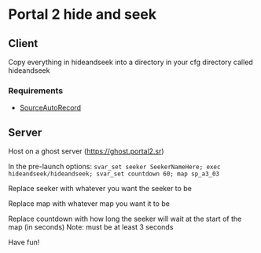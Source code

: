 # Portal 2 hide and seek

## Client
Copy everything in hideandseek into a directory in your cfg directory called hideandseek
### Requirements
- [SourceAutoRecord](https://github.com/p2sr/sourceautorecord)

## Server
Host on a ghost server (https://ghost.portal2.sr)

In the pre-launch options:
`svar_set seeker SeekerNameHere; exec hideandseek/hideandseek; svar_set countdown 60; map sp_a3_03`

Replace seeker with whatever you want the seeker to be

Replace map with whatever map you want it to be

Replace countdown with how long the seeker will wait at the start of the map (in seconds)
Note: must be at least 3 seconds

Have fun!
